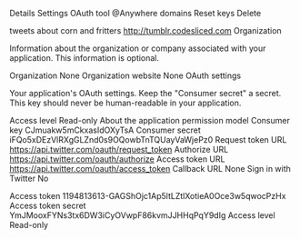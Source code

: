 Details Settings OAuth tool @Anywhere domains Reset keys Delete

tweets about corn and fritters
http://tumblr.codesliced.com
Organization

Information about the organization or company associated with your application. This information is optional.

Organization  None
Organization website  None
OAuth settings

Your application's OAuth settings. Keep the "Consumer secret" a secret. This key should never be human-readable in your application.

Access level   Read-only 
About the application permission model
Consumer key  CJmuakw5mCkxasIdOXyTsA
Consumer secret iFQo5xDEzVlRXgGLZnd0s9OQowbTnTQUayVaWjePz0
Request token URL https://api.twitter.com/oauth/request_token
Authorize URL https://api.twitter.com/oauth/authorize
Access token URL  https://api.twitter.com/oauth/access_token
Callback URL  None
Sign in with Twitter  No


Access token  1194813613-GAGShOjc1Ap5ltLZtlXotieA0Oce3w5qwocPzHx
Access token secret YmJMooxFYNs3tx6DW3iCyOVwpF86kvmJJHHqPqY9dIg
Access level  Read-only
